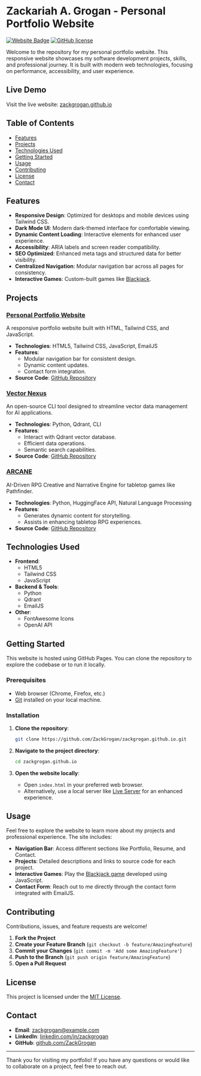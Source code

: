 
# Zackariah A. Grogan - Personal Portfolio Website

[![Website Badge](https://img.shields.io/website?url=https%3A%2F%2Fzackgrogan.github.io%2Findex.html)](https://zackgrogan.github.io/index.html)
[![GitHub license](https://img.shields.io/github/license/ZackGrogan/zackgrogan.github.io)](https://github.com/ZackGrogan/zackgrogan.github.io/blob/main/LICENSE)

Welcome to the repository for my personal portfolio website. This responsive website showcases my software development projects, skills, and professional journey. It is built with modern web technologies, focusing on performance, accessibility, and user experience.

## Live Demo

Visit the live website: [zackgrogan.github.io](https://zackgrogan.github.io/index.html)

## Table of Contents

- [Features](#features)
- [Projects](#projects)
- [Technologies Used](#technologies-used)
- [Getting Started](#getting-started)
- [Usage](#usage)
- [Contributing](#contributing)
- [License](#license)
- [Contact](#contact)

## Features

- **Responsive Design**: Optimized for desktops and mobile devices using Tailwind CSS.
- **Dark Mode UI**: Modern dark-themed interface for comfortable viewing.
- **Dynamic Content Loading**: Interactive elements for enhanced user experience.
- **Accessibility**: ARIA labels and screen reader compatibility.
- **SEO Optimized**: Enhanced meta tags and structured data for better visibility.
- **Centralized Navigation**: Modular navigation bar across all pages for consistency.
- **Interactive Games**: Custom-built games like [Blackjack](https://zackgrogan.github.io/games/blackjack/index.html).

## Projects

### [Personal Portfolio Website](https://zackgrogan.github.io/index.html)

A responsive portfolio website built with HTML, Tailwind CSS, and JavaScript.

- **Technologies**: HTML5, Tailwind CSS, JavaScript, EmailJS
- **Features**:
  - Modular navigation bar for consistent design.
  - Dynamic content updates.
  - Contact form integration.
- **Source Code**: [GitHub Repository](https://github.com/ZackGrogan/zackgrogan.github.io)

### [Vector Nexus](https://github.com/ZackGrogan/Vector_Nexus)

An open-source CLI tool designed to streamline vector data management for AI applications.

- **Technologies**: Python, Qdrant, CLI
- **Features**:
  - Interact with Qdrant vector database.
  - Efficient data operations.
  - Semantic search capabilities.
- **Source Code**: [GitHub Repository](https://github.com/ZackGrogan/Vector_Nexus)

### [ARCANE](https://github.com/ZackGrogan/ARCANE)

AI-Driven RPG Creative and Narrative Engine for tabletop games like Pathfinder.

- **Technologies**: Python, HuggingFace API, Natural Language Processing
- **Features**:
  - Generates dynamic content for storytelling.
  - Assists in enhancing tabletop RPG experiences.
- **Source Code**: [GitHub Repository](https://github.com/ZackGrogan/ARCANE)

## Technologies Used

- **Frontend**:
  - HTML5
  - Tailwind CSS
  - JavaScript
- **Backend & Tools**:
  - Python
  - Qdrant
  - EmailJS
- **Other**:
  - FontAwesome Icons
  - OpenAI API

## Getting Started

This website is hosted using GitHub Pages. You can clone the repository to explore the codebase or to run it locally.

### Prerequisites

- Web browser (Chrome, Firefox, etc.)
- [Git](https://git-scm.com/downloads) installed on your local machine.

### Installation

1. **Clone the repository**:

   ```bash
   git clone https://github.com/ZackGrogan/zackgrogan.github.io.git
   ```

2. **Navigate to the project directory**:

   ```bash
   cd zackgrogan.github.io
   ```

3. **Open the website locally**:

   - Open `index.html` in your preferred web browser.
   - Alternatively, use a local server like [Live Server](https://marketplace.visualstudio.com/items?itemName=ritwickdey.LiveServer) for an enhanced experience.

## Usage

Feel free to explore the website to learn more about my projects and professional experience. The site includes:

- **Navigation Bar**: Access different sections like Portfolio, Resume, and Contact.
- **Projects**: Detailed descriptions and links to source code for each project.
- **Interactive Games**: Play the [Blackjack game](https://zackgrogan.github.io/games/blackjack/index.html) developed using JavaScript.
- **Contact Form**: Reach out to me directly through the contact form integrated with EmailJS.

## Contributing

Contributions, issues, and feature requests are welcome!

1. **Fork the Project**
2. **Create your Feature Branch** (`git checkout -b feature/AmazingFeature`)
3. **Commit your Changes** (`git commit -m 'Add some AmazingFeature'`)
4. **Push to the Branch** (`git push origin feature/AmazingFeature`)
5. **Open a Pull Request**

## License

This project is licensed under the [MIT License](https://github.com/ZackGrogan/zackgrogan.github.io/blob/main/LICENSE).

## Contact

- **Email**: [zackgrogan@example.com](mailto:zackgrogan@example.com)
- **LinkedIn**: [linkedin.com/in/zackgrogan](https://www.linkedin.com/in/zackgrogan)
- **GitHub**: [github.com/ZackGrogan](https://github.com/ZackGrogan)

---

Thank you for visiting my portfolio! If you have any questions or would like to collaborate on a project, feel free to reach out.
